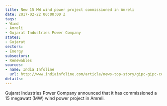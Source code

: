 ```yaml
---
title: New 15 MW wind power project commissioned in Amreli
date: 2017-02-22 00:00:00 Z
tags:
- Wind
- Amreli
- Gujarat Industries Power Company
states:
- Gujarat
sectors:
- Energy
subsectors:
- Renewables
sources:
- name: India Infoline
  url: http://www.indiainfoline.com/article/news-top-story/gipc-gipc-commissions-15-mw-wind-based-power-project-in-gujarat-117021400497_1.html
details: 
---
```


Gujarat Industries Power Company announced that it has commissioned a 15 megawatt (MW) wind power project in Amreli.
